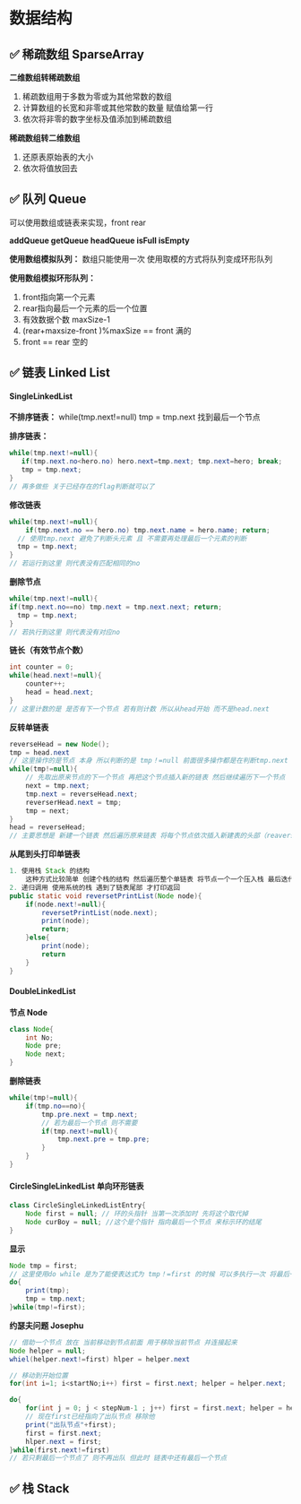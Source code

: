 # 数据结构



## 	✅ 稀疏数组 SparseArray

**二维数组转稀疏数组**

1. 稀疏数组用于多数为零或为其他常数的数组
2. 计算数组的长宽和非零或其他常数的数量 赋值给第一行
3. 依次将非零的数字坐标及值添加到稀疏数组

**稀疏数组转二维数组**

1. 还原表原始表的大小
2. 依次将值放回去





## 	✅ 队列 Queue

可以使用数组或链表来实现，front rear 

**addQueue getQueue headQueue isFull isEmpty**

**使用数组模拟队列：** 数组只能使用一次 使用取模的方式将队列变成环形队列

**使用数组模拟环形队列：**

1.  front指向第一个元素 
2. rear指向最后一个元素的后一个位置 
3. 有效数据个数 maxSize-1 
4. (rear+maxsize-front )%maxSize == front 满的
5. front == rear 空的





## 	✅ 链表 Linked List 

#### SingleLinkedList

**不排序链表：** while(tmp.next!=null)  tmp = tmp.next 找到最后一个节点

**排序链表：** 

```java
while(tmp.next!=null){
   if(tmp.next.no<hero.no) hero.next=tmp.next; tmp.next=hero; break;
   tmp = tmp.next;
}
// 再多做些 关于已经存在的flag判断就可以了
```

**修改链表**

```java
while(tmp.next!=null){
	if(tmp.next.no == hero.no) tmp.next.name = hero.name; return;
  // 使用tmp.next 避免了判断头元素 且 不需要再处理最后一个元素的判断
  tmp = tmp.next;
}
// 若运行到这里 则代表没有匹配相同的no
```

**删除节点**

```java
while(tmp.next!=null){
if(tmp.next.no==no) tmp.next = tmp.next.next; return;
  tmp = tmp.next;
}
// 若执行到这里 则代表没有对应no
```

**链长（有效节点个数）**

```java
int counter = 0;
while(head.next!=null){
	counter++;
	head = head.next;
}
// 这里计数的是 是否有下一个节点 若有则计数 所以从head开始 而不是head.next
```

**反转单链表**

```java
reverseHead = new Node();
tmp = head.next
// 这里操作的是节点 本身 所以判断的是 tmp！=null 前面很多操作都是在判断tmp.next
while(tmp!=null){
	// 先取出原来节点的下一个节点 再把这个节点插入新的链表 然后继续遍历下一个节点
	next = tmp.next;
	tmp.next = reverseHead.next;
	reverserHead.next = tmp;
	tmp = next;
}
head = reverseHead;
// 主要思想是 新建一个链表 然后遍历原来链表 将每个节点依次插入新建表的头部（reaverseHead和 第一个节点之间） 最后head取代reverseHead 达到了反转
```

**从尾到头打印单链表**

```java
1. 使用栈 Stack 的结构
	这种方式比较简单 创建个栈的结构 然后遍历整个单链表 将节点一个一个压入栈 最后迭代栈打印出来
2. 递归调用 使用系统的栈 遇到了链表尾部 才打印返回
public static void reversetPrintList(Node node){
	if(node.next!=null){
		reversetPrintList(node.next);
		print(node);
		return;
	}else{
		print(node);
		return
	}
}
```



#### DoubleLinkedList

**节点 Node**

```java
class Node{
	int No;
	Node pre;
	Node next;
}
```

**删除链表**

```java
while(tmp!=null){
	if(tmp.no==no){
		tmp.pre.next = tmp.next;
		// 若为最后一个节点 则不需要
		if(tmp.next!=null){
			tmp.next.pre = tmp.pre;
		}
	}
}
```



#### CircleSingleLinkedList 单向环形链表

```java
class CircleSingleLinkedListEntry{
	Node first = null; // 环的头指针 当第一次添加时 先将这个取代掉
	Node curBoy = null; //这个是个指针 指向最后一个节点 来标示环的结尾
}
```

**显示**

```java
Node tmp = first;
// 这里使用do while 是为了能使表达式为 tmp！=first 的时候 可以多执行一次 将最后一个节点打印
do{
	print(tmp);
	tmp = tmp.next;
}while(tmp!=first);
```

**约瑟夫问题 Josephu**

```java
// 借助一个节点 放在 当前移动到节点前面 用于移除当前节点 并连接起来
Node helper = null;
whiel(helper.next!=first) hlper = helper.next

// 移动到开始位置
for(int i=1; i<startNo;i++) first = first.next; helper = helper.next;

do{
	for(int j = 0; j < stepNum-1 ; j++) first = first.next; helper = helper.next;
	// 现在first已经指向了出队节点 移除他
	print("出队节点"+first);
	first = first.next;
	hlper.next = first;
}while(first.next!=first)
// 若只剩最后一个节点了 则不再出队 但此时 链表中还有最后一个节点
```





## ✅ 栈 Stack



